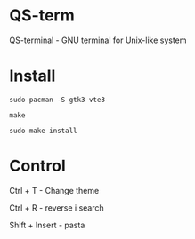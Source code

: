# QS-term
QS-terminal - GNU terminal for Unix-like system
# Install
`sudo pacman -S gtk3 vte3`

`make`

`sudo make install`

# Control

Ctrl + T - Change theme

Ctrl + R - reverse i search

Shift + Insert - pasta

